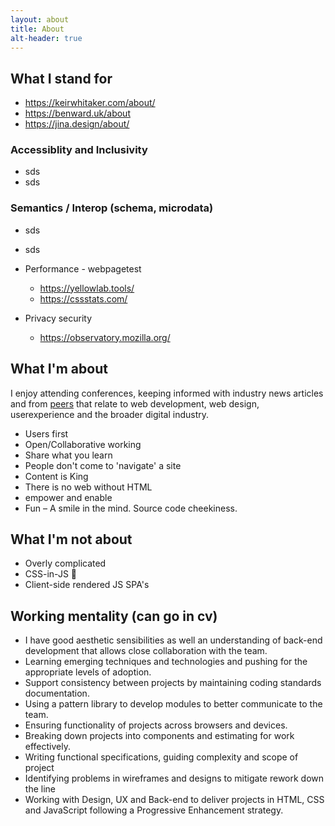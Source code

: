```yaml
---
layout: about
title: About
alt-header: true
---
```

## What I stand for

* https://keirwhitaker.com/about/
* https://benward.uk/about
* https://jina.design/about/

### Accessiblity and Inclusivity

* sds
* sds

### Semantics / Interop (schema, microdata)

* sds
* sds

* Performance - webpagetest
  * https://yellowlab.tools/
  * https://cssstats.com/
* Privacy security
  * https://observatory.mozilla.org/

## What I'm about

I enjoy attending conferences, keeping informed with industry news articles and from [peers][1] that relate to web development, web design, userexperience and the broader digital industry.

* Users first
* Open/Collaborative working
* Share what you learn
* People don't come to 'navigate' a site
* Content is King
* There is no web without HTML
* empower and enable
* Fun – A smile in the mind. Source code cheekiness.

## What I'm not about

* Overly complicated
* CSS-in-JS 🤢
* Client-side rendered JS SPA's 

## Working mentality (can go in cv)

* I have good aesthetic sensibilities as well an understanding of back-end development that allows close collaboration with the team.
* Learning emerging techniques and technologies and pushing for the appropriate levels of adoption.
* Support consistency between projects by maintaining coding standards documentation.
* Using a pattern library to develop modules to better communicate to the team.
* Ensuring functionality of projects across browsers and devices.
* Breaking down projects into components and estimating for work effectively.
* Writing functional specifications, guiding complexity and scope of project
* Identifying problems in wireframes and designs to mitigate rework down the line
* Working with Design, UX and Back-end to deliver projects in HTML, CSS and JavaScript following a Progressive Enhancement strategy.

[1]: /colophon/#peers